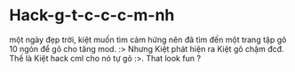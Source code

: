 # Hack-g-t-c-c-c-m-nh
một ngày đẹp trời, kiệt muốn tìm cảm hứng nên đã tìm đến một trang tập gõ 10 ngón để gõ cho tăng mod. :> Nhưng Kiệt phát hiện ra Kiệt gõ chậm đcđ. Thế là Kiệt hack cml cho nó tự gõ :>. That look fun ?

